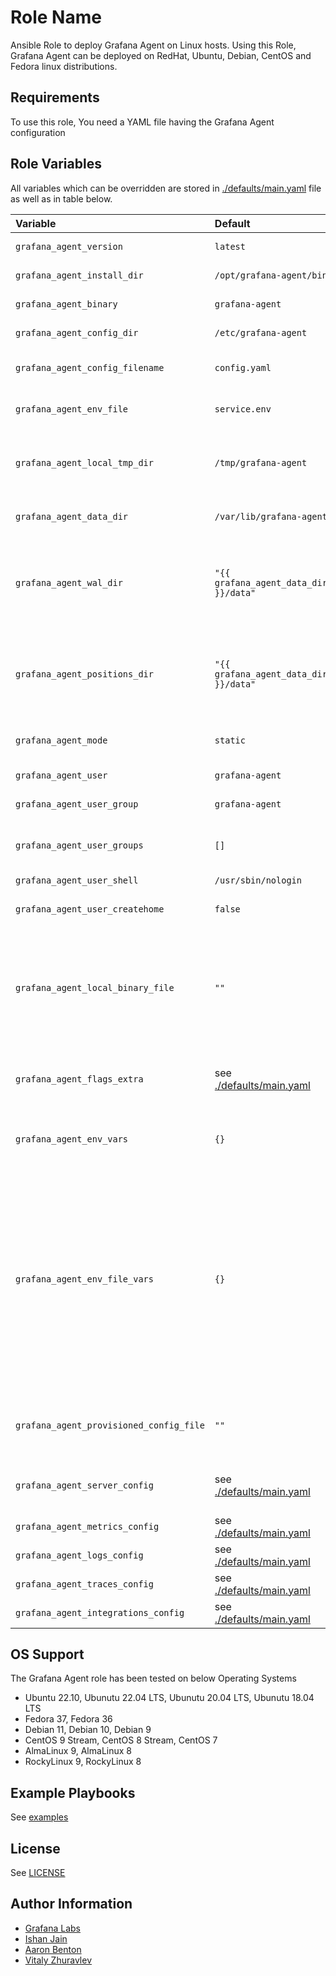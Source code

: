 # Role Name

Ansible Role to deploy Grafana Agent on Linux hosts. Using this Role, Grafana Agent can be deployed on RedHat, Ubuntu, Debian, CentOS
and Fedora linux distributions.

## Requirements

To use this role, You need a YAML file having the Grafana Agent configuration

## Role Variables

All variables which can be overridden are stored in [./defaults/main.yaml](./defaults/main.yaml) file as well as in table below.

| Variable | Default | Description |
| :------ | :------ | :--------- |
| `grafana_agent_version` | `latest` | version of the agent to install |
| `grafana_agent_install_dir` | `/opt/grafana-agent/bin` | directory to install the binary to |
| `grafana_agent_binary` | `grafana-agent` | name to use for the binary |
| `grafana_agent_config_dir` | `/etc/grafana-agent` | directory to store the configuration files in |
| `grafana_agent_config_filename` | `config.yaml` | name of the configuration file for the agent |
| `grafana_agent_env_file` | `service.env` | name of the environment file loaded by the system unit file |
| `grafana_agent_local_tmp_dir` | `/tmp/grafana-agent` | temporary directory to create on the controller/localhost where the archive will be downloaded to |
| `grafana_agent_data_dir` | `/var/lib/grafana-agent` | the data directory to create for the wal and positions |
| `grafana_agent_wal_dir` | `"{{ grafana_agent_data_dir }}/data"` | wal directory to use, should be a sub-folder of grafana_agent_data_dir, will automatically be created when the agent starts |
| `grafana_agent_positions_dir` | `"{{ grafana_agent_data_dir }}/data"` | positions directory to use, should be a sub-folder of grafana_agent_data_dir, will automatically be created when the agent starts |
| `grafana_agent_mode` | `static` | mode to run Grafana Agent in. Can be "flow" or "static", [Flow Docs](https://grafana.com/docs/agent/latest/flow/) |
| `grafana_agent_user` | `grafana-agent` | os user to create for the agent to run as |
| `grafana_agent_user_group` | `grafana-agent` | os user group to create for the agent |
| `grafana_agent_user_groups` | `[]` | Configurable user groups that the grafana agent can be put in so that it can access logs |
| `grafana_agent_user_shell` | `/usr/sbin/nologin` | the shell for the user |
| `grafana_agent_user_createhome` | `false` | whether or not to create a home directory for the user |
| `grafana_agent_local_binary_file` | `""` | full path to the local binary if already downloaded or built on the controller, this should only be set, if ansible is not downloading the binary and you have manually downloaded the binary |
| `grafana_agent_flags_extra` | see [./defaults/main.yaml](./defaults/main.yaml) | dictionary of additional command-line flags, run grafana-agent --help for a complete list. [Docs](https://grafana.com/docs/agent/latest/configuration/flags/) |
| `grafana_agent_env_vars` | `{}` | sets Environment variables in the systemd service configuration. |
| `grafana_agent_env_file_vars` | `{}` | dictionary of key/pair values to write to the environment file that is loaded by the service, with the flag `--config.expand-env=true` any generated config files will support the expansion of environment variables at runtime by referencing ${ENVVAR}. be aware of boolean values, when output they will result in the proper-cased string "True" and "False" |
| `grafana_agent_provisioned_config_file` | `""` | path to a config file on the controller that will be used instead of the provided configs below if specified. |
| `grafana_agent_server_config` | see [./defaults/main.yaml](./defaults/main.yaml) | Configures the server of the Agent used to enable self-scraping, [Docs](https://grafana.com/docs/agent/latest/configuration/server-config/) |
| `grafana_agent_metrics_config` | see [./defaults/main.yaml](./defaults/main.yaml) | Configures metric collection, [Docs](https://grafana.com/docs/agent/latest/configuration/metrics-config/) |
| `grafana_agent_logs_config` | see [./defaults/main.yaml](./defaults/main.yaml) | Configures logs collection, [Docs](https://grafana.com/docs/agent/latest/configuration/logs-config/) |
| `grafana_agent_traces_config` | see [./defaults/main.yaml](./defaults/main.yaml) | Configures traces collection, [Docs](https://grafana.com/docs/agent/latest/configuration/traces-config/) |
| `grafana_agent_integrations_config` | see [./defaults/main.yaml](./defaults/main.yaml) | Configures integrations for the agent, [Docs](https://grafana.com/docs/agent/latest/configuration/integrations/) |

## OS Support
The Grafana Agent role has been tested on below Operating Systems
- Ubuntu 22.10, Ubunutu 22.04 LTS, Ubunutu 20.04 LTS, Ubunutu 18.04 LTS
- Fedora 37, Fedora 36
- Debian 11, Debian 10, Debian 9
- CentOS 9 Stream, CentOS 8 Stream, CentOS 7
- AlmaLinux 9, AlmaLinux 8
- RockyLinux 9, RockyLinux 8

## Example Playbooks

See [examples](../../examples)

## License

See [LICENSE](https://github.com/grafana/grafana-ansible-collection/blob/main/LICENSE)

## Author Information

-   [Grafana Labs](https://github.com/grafana)
-   [Ishan Jain](https://github.com/ishanjainn)
-   [Aaron Benton](https://github.com/bentonam)
-   [Vitaly Zhuravlev](https://github.com/v-zhuravlev)
